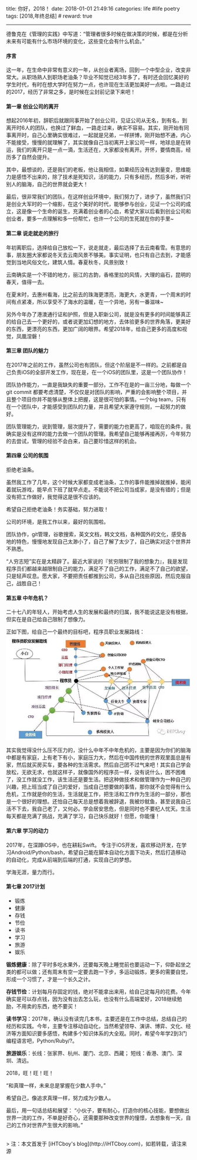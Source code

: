 title: 你好，2018！
date: 2018-01-01 21:49:16
categories: life #life poetry
tags: [2018,年终总结]  # <!--more-->
reward: true

---

德鲁克在《管理的实践》中写道：“管理者很多时候在做决策的时候，都是在分析未来有可能有什么市场环境的变化，这些变化会有什么机会。”


#### 序言

这一年，在生命中非常有意义的一年，从创业者离场，回到一个中型企业，改变非常大。从职场熟人到职场老油条？毕业不知觉已经3年多了，有时还会回忆美好的学生时代，有时在想大学时在努力一点，也许现在生活更加美好一点啦。一路走过的2017，经历了非常之多，是时候在尘封前记录下来吧！

<!--more-->

#### 第一章 创业公司的离开

想起2016年初，辞职后就跟同事开始了创业公司，见证公司从无名，到有名，到离开时6人的团队，也换过了鲜血，一路走过来，确实不容易。其实，刚开始有同事离开时，自己心里确实很难过，一起就是兄弟，一样拼博，刚开始想不通，内心不能接受，慢慢的就理解了，其实就像自己当初离开上家公司一样，地球总是在转运，我们的离开只是一点一滴，生活还在，大家都没有离开。开怀，要情商高，经历多了自然会提升。

其中，最想谈的，还是我们的老板，他让我相信，如果经历没有达到量变，思维能力是感悟不出来的，除了技术是死知识，活的能力，只有多经历，然后多听，听听别人的脑海，自己的世界就会更大！

最后，很非常我们的团队，在这样创业环境中，我们努力了，进步了，虽然我们只是创业大军时的一个缩影，在这个美好的时代，能够参与创业，见证一个公司的成立，这是像一个生命的诞生，充满着创业者的心血，希望大家以后看到创业公司和创业者，要多一点理解和多一份帮忙，也许一个公司的生死就在你的手里~


#### 第二章 说走就走的旅行

年初离职后，选择给自己放松一下，说走就走，最后选择了去云南看雪。有意思的事，朋友圈大家都说冬天去云南风景不够美。事实证明，也只有自己去到，才能感觉到当地风俗文化，建筑人情。春夏秋冬，风景别致！

云南确实是一个不错的地方，丽江的古韵，香格里拉的风情，大理的庙石，昆明的春天，值得一去。

在夏末时，去惠州看海，比之前去的珠海更漂亮，海更大，水更青，一个周末的时间有点紧凑，所以享受不了海水的温暖，在一个异地，另有一番滋味~

另外今年办了港澳通行证和护照，但是入职新公司，就是没有更多的时间能够真正的给自己去一个更好的，或者说更加幻想的地方，去体验更多的世界角落，更美好的东西，更漂亮的东西，更加广阔的眼界。希望2018年，给自己更多的高度和视觉，凤凰涅磐！

#### 第三章 团队的魅力

在2017年之前的工作，虽然公司也有团队，但这个阶层是不一样的。之前都是自己负责iOS的全部开发工作，现在是，在一个iOS的团队里，这是一个团队协作！

团队协作能力，一直是我缺失的重要一部分。工作不在是的一亩三分地，每做一个git commit 都要考虑清楚，不仅仅是对团队的影响，严重的会影响整个项目，并且整个项目你并不能够从整体上把握，这是很可怕的事情。一个big team，只有在一个团队中，才能感受到团队的力量，并且希望大家遵守规则，一起努力的做好。

团队管理能力，说到管理，层次提升了，需要的能力也更高了，咱现在的条件，我确实是没有这样的能力去做一个团队的管理。我希望自己能够再接再厉，今年努力的去尝试，管理的经验不会白来，自己要珍惜这样的机会。

#### 第四章 公司的氛围

拒绝老油条。

虽然我工作了几年，这个时候大家都变成老油条，工作的事件能推掉就推掉，能闲着就玩游戏，能早点下班了就早点走。不能说不把公司当成家，是没有错的；但是没有把工作做好，我觉得这是很不应该的。

希望自己拒绝老油条！务实基础，努力进取！

公司的环境，是我工作以来，最好的氛围啦。

团队协作，git管理，谷歌搜索，英文文档，韩文文档，各种国外的文化，感受各地的特色，慢慢地发现自己太渺小了，自己了解了太少了，自己确实对这个世界并不熟悉。

“人穷志短”实在是太精辟了。最近大家说的『贫穷限制了我的想象力』，我是发现程序员们都越来越限制自己的能力，满足不了自己的工作，满足不了自己的欲望，只是轻声叹息。愿大家，不要把责任都推到公司，多从自己找些原因，然后克服自己，战胜自己！


#### 第五章 中年危机？

二十七八的年轻人，开始考虑人生的发展和最终的归属，我不能说这是没有根据，但实在是自己给自己限制了想像力。

正如下图，给自己一个最终的目标吧，程序员职业发展路线：
![程序员职业发展路线.JPG](https://github.com/iHTCboy/iGallery/raw/master/BlogImages/2018/01/程序员职业发展路线.JPG)

其实我觉得没什么压不压力的，没什么中年不中年危机的，主要是因为你们的脑海中都是有家庭，上有老下有小，家庭压力大，然后在中国传统的世界观里面总是有家，然后就买房买车，要各种的生活需求。然后自己团不过气来吧！其实自己学会放松，无欲无求，也就这样子，就像国外的程序员一样，没有说什么，困不困难了，没工作就没工作，该生活还是要生活。把这种做技术和做管理作为一种自己的兴趣，把上班当成了自己的爱好，当成自己想要做的事情，那你就不会觉得有什么危机，工作就是你的生活，生活就是工作，把生活和工作作为生活的一部分，那也是一个很好的理想。还怕自己每天总是想着我被辞退，我被炒鱿鱼，甚至说我自己活不下去，我自己老了，又何必。学会居安思危，但是同时也不要杞人忧天。生活每天都是充满了挑战，充满了学习，自己快乐就好！但愿，你能懂！


#### 第六章 学习的动力

2017年，在深蹲iOS中，也在耕耘Swift。
专注于iOS开发，喜欢移动开发，在学习Android/Python/bash，希望自己能在脚本自动化方面下功夫，然后打造移动的自动化，完成从前端到后端的打通，实现自己的梦想。

学海无涯，量力而行。

#### 第七章 2017计划

- 锻炼
- 健康
- 存钱
- 节俭
- 读书
- 学习
- 旅游
- 娱乐

**锻炼健康**：除了平时多吃水果外，还要每天晚上睡觉前也要运动一下，仰卧起坐之类的都可以做；还有周末有空一定要去跑一下步，多运动锻炼，更多的需要自觉，形成一个习惯了，才是一个长久之计。

**存钱节俭**：计划每月存固定的钱，绝对不能拿出来用，给自己定每月的花费。今年确实是可以存点钱，因为没有出去怎么玩，也没有什么高端爱好，2018继续勉励，不用卖的东西，绝不要买！

**读书学习**：2017年，确认没有读完几本书，主要还是在工作中总结，总结自己的经历和实践。今年，主要专注移动自动化，当然希望领导、演讲、博弈、文化、经济等方面知识要多感悟，构建多个知识体系的大全观。同时，希望今年学2到3门编程语言吧，Python/Ruby/?。

**旅游娱乐**：长线：张家界、杭州、厦门、北京、西藏； 短线：香港、澳门、深圳、清远。


2018，旺！旺！旺！

“和真理一样，未来总是掌握在少数人手中。”

希望自己，像追求真理一样，努力成为少数人。


最后，用一句话总结和展望：
“小伙子，要有耐心，打造你的核心技能，要想做出世界一流的工作，不单是好奇心，还需要那种改变世界的憧憬，去想象有一天，自己的工作对世界产生很大的影响。”



<br>
> 注：本文首发于 [iHTCboy's blog](http://iHTCboy.com)，如若转载，请注来源


